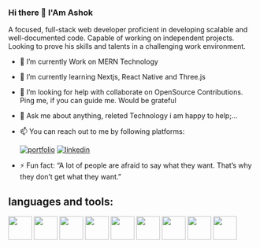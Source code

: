 ### Hi there 👋 I'Am Ashok





A focused, full-stack web developer proficient in developing scalable and well-documented code. Capable of working on independent projects. Looking to prove his skills and talents in a challenging work environment.

<!--
**Ashokzarmariya/ashokzarmariya** is a ✨ _special_ ✨ repository because its `README.md` (this file) appears on your GitHub profile.

Here are some ideas to get you started:



-->
<div class="flex">
  <div>
  
- 🔭 I’m currently Work on MERN Technology

- 🌱 I’m currently learning Nextjs, React Native and Three.js

- 🤔 I’m looking for help with collaborate on OpenSource Contributions. 
  Ping me, if you can guide me. Would be grateful

- 💬 Ask me about anything, releted Technology i am happy to help;...  
    


- 📫 You can reach out to me by following platforms: 
    
  [![portfolio](https://img.shields.io/badge/my_portfolio-000?style=for-the-badge&logo=ko-fi&logoColor=white)](https://ashok-zarmariya.netlify.app/)
  [![linkedin](https://img.shields.io/badge/linkedin-0A66C2?style=for-the-badge&logo=linkedin&logoColor=white)](https://www.linkedin.com/in/ashok-zarmariya-473aa722a/)
  

- ⚡ Fun fact: 
  “A lot of people are afraid to say what they want. 
  That’s why they don’t get what they want.”
</div>
  
  
</div>


## languages and tools:

<div>
  <img src="https://user-images.githubusercontent.com/93376968/154724133-a574b22f-acb8-459a-8915-e5268ffb9848.png" width="48">
<img src="https://user-images.githubusercontent.com/93376968/154724311-0bafb69d-c1c4-4df8-8720-e4118462c6d4.png" width="48">
<img src="https://user-images.githubusercontent.com/93376968/154724354-c74e5dcd-8455-4fe6-993a-92b6603f063f.png" width="48">
<img src="https://user-images.githubusercontent.com/93376968/154724440-cb3ff186-02c4-4130-b00a-c0a23f72e01f.png" width="48">
<img src="https://user-images.githubusercontent.com/93376968/154724540-1879f547-2248-432f-9caa-7f2806c07382.png" width="48">
<img src="https://user-images.githubusercontent.com/93376968/154724584-b04cf8b8-78c1-4002-8f8a-32056d310d18.jpg" width="48">
<img src="https://user-images.githubusercontent.com/93376968/154724851-89f89e62-1824-4b5b-a1a3-bd5bf8b30690.png" width="48">
<img src="https://user-images.githubusercontent.com/93376968/154725037-6637aa70-d040-40d6-a37f-d9c29856c508.png" width="48">
<img src="https://user-images.githubusercontent.com/93376968/154724927-cdcb5140-a272-4c8a-a000-cc27ef9e3a9b.png" width="48">
</div>



























